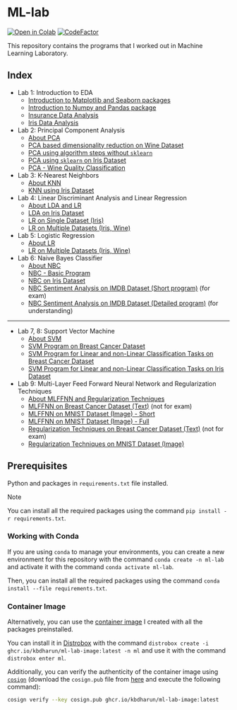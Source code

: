# ML-lab

[![Open in Colab](https://colab.research.google.com/assets/colab-badge.svg)](https://colab.research.google.com/github/kbdharun/ML-Lab)
[![CodeFactor](https://www.codefactor.io/repository/github/kbdharun/ml-lab/badge)](https://www.codefactor.io/repository/github/kbdharun/ml-lab)

This repository contains the programs that I worked out in Machine Learning Laboratory.

## Index

- Lab 1: Introduction to EDA
  - [Introduction to Matplotlib and Seaborn packages](https://github.com/kbdharun/ML-Lab/blob/main/Lab1/EDA_Matplotlib_&_Seaborn.ipynb)
  - [Introduction to Numpy and Pandas package](https://github.com/kbdharun/ML-Lab/blob/main/Lab1/Numpy_&_Pandas.ipynb)
  - [Insurance Data Analysis](https://github.com/kbdharun/ML-Lab/blob/main/Lab1/ML_Lab1_Insurance.ipynb)
  - [Iris Data Analysis](https://github.com/kbdharun/ML-Lab/blob/main/Lab1/ML_Lab1_Iris.ipynb)
- Lab 2: Principal Component Analysis
  - [About PCA](https://github.com/kbdharun/ML-Lab/blob/main/Lab2/README.md)
  - [PCA based dimensionality reduction on Wine Dataset](https://github.com/kbdharun/ML-Lab/blob/main/Lab2/PCA-DR-Wine.ipynb)
  - [PCA using algorithm steps without `sklearn`](https://github.com/kbdharun/ML-Lab/blob/main/Lab2/PCA-using-alg-without-sk.ipynb)
  - [PCA using `sklearn` on Iris Dataset](https://github.com/kbdharun/ML-Lab/blob/main/Lab2/PCA-using-sklearn-Iris.ipynb)
  - [PCA - Wine Quality Classification](https://github.com/kbdharun/ML-Lab/blob/main/Lab2/PCA-Wine-quality-classification.ipynb)
- Lab 3: K-Nearest Neighbors
  - [About KNN](https://github.com/kbdharun/ML-Lab/blob/main/Lab3/README.md)
  - [KNN using Iris Dataset](https://github.com/kbdharun/ML-Lab/blob/main/Lab3/KNN-using-Iris.ipynb)
- Lab 4: Linear Discriminant Analysis and Linear Regression
  - [About LDA and LR](https://github.com/kbdharun/ML-Lab/blob/main/Lab4/README.md)
  - [LDA on Iris Dataset](https://github.com/kbdharun/ML-Lab/blob/main/Lab4/LDA.ipynb)
  - [LR on Single Dataset (Iris)](https://github.com/kbdharun/ML-Lab/blob/main/Lab4/LR-on-single-dataset.ipynb)
  - [LR on Multiple Datasets (Iris, Wine)](https://github.com/kbdharun/ML-Lab/blob/main/Lab4/LR-on-multiple-datasets.ipynb)
- Lab 5: Logistic Regression
  - [About LR](https://github.com/kbdharun/ML-Lab/blob/main/Lab5/README.md)
  - [LR on Multiple Datasets (Iris, Wine)](https://github.com/kbdharun/ML-Lab/blob/main/Lab5/LR.ipynb)
- Lab 6: Naive Bayes Classifier
  - [About NBC](https://github.com/kbdharun/ML-Lab/blob/main/Lab6/README.md)
  - [NBC - Basic Program](https://github.com/kbdharun/ML-Lab/blob/main/Lab6/NBC.ipynb)
  - [NBC on Iris Dataset](https://github.com/kbdharun/ML-Lab/blob/main/Lab6/NBC-Iris.ipynb)
  - [NBC Sentiment Analysis on IMDB Dataset (Short program)](https://github.com/kbdharun/ML-Lab/blob/main/Lab6/imdb-dataset-nbc-short-program.ipynb) (for exam)
  - [NBC Sentiment Analysis on IMDB Dataset (Detailed program)](https://github.com/kbdharun/ML-Lab/blob/main/Lab6/NBC-sentiment-analysis-IMDB.ipynb) (for understanding)

---

- Lab 7, 8: Support Vector Machine
  - [About SVM](https://github.com/kbdharun/ML-Lab/blob/main/Lab7/README.md)
  - [SVM Program on Breast Cancer Dataset](https://github.com/kbdharun/ML-Lab/blob/main/Lab7/svm-breast-cancer.ipynb)
  - [SVM Program for Linear and non-Linear Classification Tasks on Breast Cancer Dataset](https://github.com/kbdharun/ML-Lab/blob/main/Lab7/SVM.ipynb)
  - [SVM Program for Linear and non-Linear Classification Tasks on Iris Dataset](https://github.com/kbdharun/ML-Lab/blob/main/Lab8/SVM.ipynb)
- Lab 9: Multi-Layer Feed Forward Neural Network and Regularization Techniques
  - [About MLFFNN and Regularization Techniques](https://github.com/kbdharun/ML-Lab/blob/main/Lab9/README.md)
  - [MLFFNN on Breast Cancer Dataset (Text)](https://github.com/kbdharun/ML-Lab/blob/main/Lab9/FFNN-Text.ipynb) (not for exam)
  - [MLFFNN on MNIST Dataset (Image) - Short](https://github.com/kbdharun/ML-Lab/blob/main/Lab9/FFNN-MNIST-Short.ipynb)
  - [MLFFNN on MNIST Dataset (Image) - Full](https://github.com/kbdharun/ML-Lab/blob/main/Lab9/FFNN-MNIST-Full.ipynb)
  - [Regularization Techniques on Breast Cancer Dataset (Text)](https://github.com/kbdharun/ML-Lab/blob/main/Lab9/Regularization-Text.ipynb) (not for exam)
  - [Regularization Techniques on MNIST Dataset (Image)](https://github.com/kbdharun/ML-Lab/blob/main/Lab9/Regularization-MNIST.ipynb)

## Prerequisites

Python and packages in `requirements.txt` file installed.

> [!NOTE]
> You can install all the required packages using the command `pip install -r requirements.txt`.

### Working with Conda

If you are using `conda` to manage your environments, you can create a new environment for this repository with the command `conda create -n ml-lab` and activate it with the command `conda activate ml-lab`.

Then, you can install all the required packages using the command `conda install --file requirements.txt`.

### Container Image

Alternatively, you can use the [container image](https://github.com/kbdharun/ML-Lab/pkgs/container/ml-lab-image) I created with all the packages preinstalled.

You can install it in [Distrobox](https://github.com/89luca89/distrobox) with the command `distrobox create -i ghcr.io/kbdharun/ml-lab-image:latest -n ml` and use it with the command `distrobox enter ml`.

Additionally, you can verify the authenticity of the container image using [`cosign`](https://github.com/sigstore/cosign) (download the `cosign.pub` file from [here](https://github.com/kbdharun/ML-Lab/blob/main/cosign.pub) and execute the following command):

```zsh
cosign verify --key cosign.pub ghcr.io/kbdharun/ml-lab-image:latest
```
